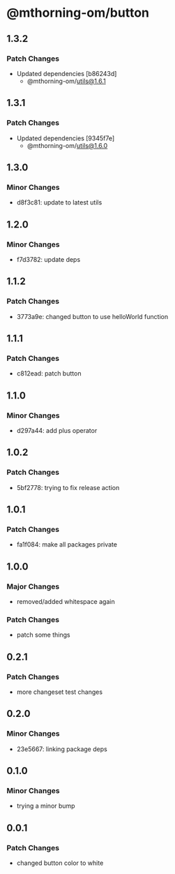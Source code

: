 # @mthorning-om/button

## 1.3.2

### Patch Changes

- Updated dependencies [b86243d]
  - @mthorning-om/utils@1.6.1

## 1.3.1

### Patch Changes

- Updated dependencies [9345f7e]
  - @mthorning-om/utils@1.6.0

## 1.3.0

### Minor Changes

- d8f3c81: update to latest utils

## 1.2.0

### Minor Changes

- f7d3782: update deps

## 1.1.2

### Patch Changes

- 3773a9e: changed button to use helloWorld function

## 1.1.1

### Patch Changes

- c812ead: patch button

## 1.1.0

### Minor Changes

- d297a44: add plus operator

## 1.0.2

### Patch Changes

- 5bf2778: trying to fix release action

## 1.0.1

### Patch Changes

- fa1f084: make all packages private

## 1.0.0

### Major Changes

- removed/added whitespace again

### Patch Changes

- patch some things

## 0.2.1

### Patch Changes

- more changeset test changes

## 0.2.0

### Minor Changes

- 23e5667: linking package deps

## 0.1.0

### Minor Changes

- trying a minor bump

## 0.0.1

### Patch Changes

- changed button color to white
